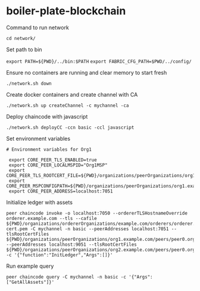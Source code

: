# boiler-plate-blockchain

Command to run network

`cd network/`

Set path to bin

`export PATH=${PWD}/../bin:$PATH`
`export FABRIC_CFG_PATH=$PWD/../config/`

Ensure no containers are running and clear memory to start fresh

`./network.sh down`

Create docker containers and create channel with CA

`./network.sh up createChannel -c mychannel -ca`

Deploy chaincode with javascript

`./network.sh deployCC -ccn basic -ccl javascript`

Set environment variables

```
# Environment variables for Org1
 
 export CORE_PEER_TLS_ENABLED=true
 export CORE_PEER_LOCALMSPID="Org1MSP"
 export CORE_PEER_TLS_ROOTCERT_FILE=${PWD}/organizations/peerOrganizations/org1.example.com/peers/peer0.org1.example.com/tls/ca.crt
 export CORE_PEER_MSPCONFIGPATH=${PWD}/organizations/peerOrganizations/org1.example.com/users/Admin@org1.example.com/msp
 export CORE_PEER_ADDRESS=localhost:7051
```

Initialize ledger with assets

```
peer chaincode invoke -o localhost:7050 --ordererTLSHostnameOverride orderer.example.com --tls --cafile ${PWD}/organizations/ordererOrganizations/example.com/orderers/orderer.example.com/msp/tlscacerts/tlsca.example.com-cert.pem -C mychannel -n basic --peerAddresses localhost:7051 --tlsRootCertFiles ${PWD}/organizations/peerOrganizations/org1.example.com/peers/peer0.org1.example.com/tls/ca.crt --peerAddresses localhost:9051 --tlsRootCertFiles ${PWD}/organizations/peerOrganizations/org2.example.com/peers/peer0.org2.example.com/tls/ca.crt -c '{"function":"InitLedger","Args":[]}'
```


Run example query

`peer chaincode query -C mychannel -n basic -c '{"Args":["GetAllAssets"]}'`
